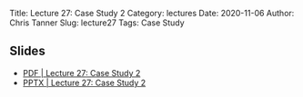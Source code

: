 Title: Lecture 27: Case Study 2
Category: lectures
Date: 2020-11-06
Author: Chris Tanner
Slug: lecture27
Tags: Case Study


## Slides
- [PDF | Lecture 27: Case Study 2]({attach}slides/Lecture27_Case_Study.pdf)
- [PPTX | Lecture 27: Case Study 2]({attach}slides/Lecture27_Case_Study.pptx)
